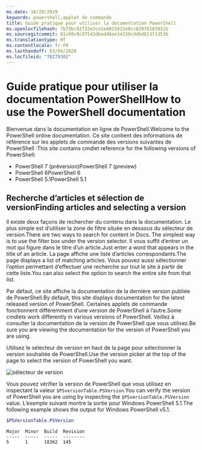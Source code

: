 ```yaml
---
ms.date: 10/20/2019
keywords: powershell,applet de commande
title: Guide pratique pour utiliser la documentation PowerShell
ms.openlocfilehash: 7b73bc82f32e3ce1e6015822e0cc82078183931b
ms.sourcegitcommit: 01c60c0c97542dbad48ae34339cddbd813f1353b
ms.translationtype: HT
ms.contentlocale: fr-FR
ms.lasthandoff: 03/04/2020
ms.locfileid: "78279302"
---
```

# <a name="how-to-use-the-powershell-documentation"></a><span data-ttu-id="f5da2-103">Guide pratique pour utiliser la documentation PowerShell</span><span class="sxs-lookup"><span data-stu-id="f5da2-103">How to use the PowerShell documentation</span></span>

<span data-ttu-id="f5da2-104">Bienvenue dans la documentation en ligne de PowerShell.</span><span class="sxs-lookup"><span data-stu-id="f5da2-104">Welcome to the PowerShell online documentation.</span></span> <span data-ttu-id="f5da2-105">Ce site contient des informations de référence sur les applets de commande des versions suivantes de PowerShell :</span><span class="sxs-lookup"><span data-stu-id="f5da2-105">This site contains cmdlet reference for the following versions of PowerShell:</span></span>

- <span data-ttu-id="f5da2-106">PowerShell 7 (préversion)</span><span class="sxs-lookup"><span data-stu-id="f5da2-106">PowerShell 7 (preview)</span></span>
- <span data-ttu-id="f5da2-107">PowerShell 6</span><span class="sxs-lookup"><span data-stu-id="f5da2-107">PowerShell 6</span></span>
- <span data-ttu-id="f5da2-108">PowerShell 5.1</span><span class="sxs-lookup"><span data-stu-id="f5da2-108">PowerShell 5.1</span></span>

## <a name="finding-articles-and-selecting-a-version"></a><span data-ttu-id="f5da2-109">Recherche d’articles et sélection de version</span><span class="sxs-lookup"><span data-stu-id="f5da2-109">Finding articles and selecting a version</span></span>

<span data-ttu-id="f5da2-110">Il existe deux façons de rechercher du contenu dans la documentation. Le plus simple est d’utiliser la zone de filtre située en dessous du sélecteur de version.</span><span class="sxs-lookup"><span data-stu-id="f5da2-110">There are two ways to search for content in Docs. The simplest way is to use the filter box under the version selector.</span></span> <span data-ttu-id="f5da2-111">Il vous suffit d’entrer un mot qui figure dans le titre d’un article.</span><span class="sxs-lookup"><span data-stu-id="f5da2-111">Just enter a word that appears in the title of an article.</span></span> <span data-ttu-id="f5da2-112">La page affiche une liste d’articles correspondants.</span><span class="sxs-lookup"><span data-stu-id="f5da2-112">The page displays a list of matching articles.</span></span> <span data-ttu-id="f5da2-113">Vous pouvez aussi sélectionner l’option permettant d’effectuer une recherche sur tout le site à partir de cette liste.</span><span class="sxs-lookup"><span data-stu-id="f5da2-113">You can also select the option to search the entire site from that list.</span></span>

<span data-ttu-id="f5da2-114">Par défaut, ce site affiche la documentation de la dernière version publiée de PowerShell.</span><span class="sxs-lookup"><span data-stu-id="f5da2-114">By default, this site displays documentation for the latest released version of PowerShell.</span></span> <span data-ttu-id="f5da2-115">Certaines applets de commande fonctionnent différemment d’une version de PowerShell à l’autre.</span><span class="sxs-lookup"><span data-stu-id="f5da2-115">Some cmdlets work differently in various versions of PowerShell.</span></span> <span data-ttu-id="f5da2-116">Veillez à consulter la documentation de la version de PowerShell que vous utilisez.</span><span class="sxs-lookup"><span data-stu-id="f5da2-116">Be sure you are viewing the documentation for the version of PowerShell you are using.</span></span>

<span data-ttu-id="f5da2-117">Utilisez le sélecteur de version en haut de la page pour sélectionner la version souhaitée de PowerShell.</span><span class="sxs-lookup"><span data-stu-id="f5da2-117">Use the version picker at the top of the page to select the version of PowerShell you want.</span></span>

![sélecteur de version](media/how-to-use-docs/version-search.gif)

<span data-ttu-id="f5da2-119">Vous pouvez vérifier la version de PowerShell que vous utilisez en inspectant la valeur `$PSversionTable.PSVersion`.</span><span class="sxs-lookup"><span data-stu-id="f5da2-119">You can verify the version of PowerShell you are using by inspecting the `$PSversionTable.PSVersion` value.</span></span> <span data-ttu-id="f5da2-120">L’exemple suivant montre la sortie pour Windows PowerShell 5.1.</span><span class="sxs-lookup"><span data-stu-id="f5da2-120">The following example shows the output for Windows PowerShell v5.1.</span></span>

```powershell
$PSVersionTable.PSVersion
```

```Output
Major  Minor  Build  Revision
-----  -----  -----  --------
5      1      18362  145
```
